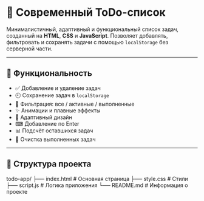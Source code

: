 # 📝 Современный ToDo-список

Минималистичный, адаптивный и функциональный список задач, созданный на **HTML**, **CSS** и **JavaScript**. Позволяет добавлять, фильтровать и сохранять задачи с помощью `localStorage` без серверной части.

---

## 🚀 Функциональность

- ✅ Добавление и удаление задач
- 🕘 Сохранение задач в `localStorage`
- 🔄 Фильтрация: все / активные / выполненные
- ✨ Анимации и плавные эффекты
- 📱 Адаптивный дизайн
- ⌨ Добавление по Enter
- 📊 Подсчёт оставшихся задач
- 🧹 Очистка выполненных задач

---

## 📂 Структура проекта

todo-app/
├── index.html # Основная страница
├── style.css # Стили
├── script.js # Логика приложения
└── README.md # Информация о проекте